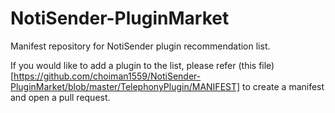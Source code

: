 # NotiSender-PluginMarket
Manifest repository for NotiSender plugin recommendation list.

 If you would like to add a plugin to the list, please refer (this file)[https://github.com/choiman1559/NotiSender-PluginMarket/blob/master/TelephonyPlugin/MANIFEST] to create a manifest and open a pull request.